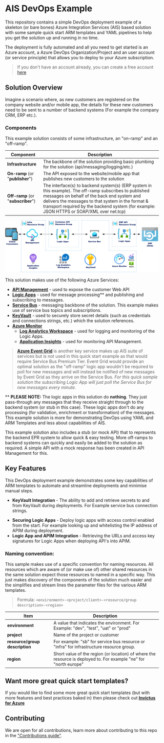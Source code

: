 # AIS DevOps Example
This repository contains a simple DevOps deployment example of a skeleton (or bare bones) Azure Integration Services (AIS) based solution with some sample quick start ARM templates and YAML pipelines to help you get the solution up and running in no time.

The deployment is fully automated and all you need to get started is an Azure account, a Azure DevOps Organization/Project and an user account (or service principle) that allows you to deploy to your Azure subscription.

> If you don't have an account already, you can create a free account [here](https://azure.microsoft.com/en-gb/free/)

## Solution Overview
Imagine a scenario where, as new customers are registered on the company website and/or mobile app, the details for these new customers need to be sent to a number of backend systems (For example the company CRM, ERP etc.). 

### Components
This example solution consists of some infrastructure, an "on-ramp" and an "off-ramp".

| Component | Description |
|-----------|-------------|
| **Infrastructure** | The backbone of the solution providing basic plumbing for the solution (api/messaging/logging/etc.) |
| **On-ramp** (or "**publisher**") | The API exposed to the website/mobile app that publishes new customers to the solution |
| **Off-ramp** (or "**subscriber**") | The interface(s) to backend system(s) (ERP system in this example). The off-ramp subscribes to published messages on behalf of the back end system and delivers the messages to that system in the format & transport required by the backend system  (for example: JSON HTTPS or SOAP/XML over net.tcp) |

![ais-templates](docs/images/overview.png)

This solution makes use of the following Azure Services:
* [**API Management**](https://docs.microsoft.com/en-us/azure/api-management/api-management-key-concepts) - used to expose the customer Web API
* [**Logic Apps**](https://docs.microsoft.com/en-us/azure/logic-apps/logic-apps-overview) - used for message processing** and publishing and subscribing to messages.
* [**Service Bus**](https://docs.microsoft.com/en-us/azure/service-bus-messaging/service-bus-messaging-overview) - messaging backbone of the solution. This example makes use of service bus topics and subscriptions.
* [**KeyVault**](https://docs.microsoft.com/en-us/azure/key-vault/key-vault-overview) - used to securely store secret details (such as credentials and connections strings, etc.) which the solution references.
* [**Azure Monitor**](https://docs.microsoft.com/en-us/azure/azure-monitor/overview)
    * [**Log Analytics Workspace**](https://docs.microsoft.com/en-us/azure/azure-monitor/log-query/log-query-overview) - used for logging and monitoring of the Logic Apps.
    * [**Application Insights**](https://docs.microsoft.com/en-us/azure/azure-monitor/app/app-insights-overview) - used for monitoring API Management.

> [**Azure Event Grid**](https://docs.microsoft.com/en-us/azure/event-grid/overview) is another key service makes up AIS suite of services but is not used in this quick start example as that would require Service Bus Premium Tier. Event Grid would provide an optimal solution as the "off-ramp" logic app wouldn't be required to poll for new messages and will instead be notified of new messages by Event Grid as they arrive on the Service Bus. _For this quick sample solution the subscribing Logic App will just poll the Service Bus for new messages every minute._

** **PLEASE NOTE:** The logic apps in this solution do **nothing**. They just pass-through any messages that they receive straight through to the backend system (or stub in this case). These logic apps don't do any processing (for validation, enrichment or transformation) of the messages. This example solution is more for demonstrating DevOps using YAML and ARM Templates and less about capabilities of AIS.

This example solution also includes a stub (or mock API) that to represents the backend EPR system to allow quick & easy testing. More off-ramps to backend systems can quickly and easily be added to the solution as required. A simple API with a mock response has been created in API Management for this.

## Key Features
This DevOps deployment example demonstrates some key capabilities of ARM templates to automate and streamline deployments and minimise manual steps.
* **KeyVault Integration** - The ability to add and retrieve secrets to and from KeyVault during deployments. For Example service bus connection strings.
<script src="https://gist.github.com/CarloGarcia/df09ef5caf26552b342dc26ad49b0de2.js"></script>
* **Securing Logic Apps** - Deploy logic apps with access control enabled from the start. For example looking up and whitelisting the IP address of APIM during deployment.
* **Logic App and APIM Integration** - Retrieving the URLs and access key signatures for Logic Apps when deploying API's into APIM.

### Naming convention:
This sample makes use of a specific convention for naming resources. All resources which are aware of (or make use of) other shared resources in the same solution expect those resources to named in a specific way. This just makes discovery of the components of the solution much easier and the simplifies and stream lines the parameter files for the various ARM templates.

> Formula: `<environment>-<project/client>-<resource/group description>-<region>`

| Item | Description |
|------|-------------|
| **environment** | A value that indicates the environment. For Example: "dev", "test", "uat" or "prod" |
| **project** | Name of the project or customer |
| **resource/group description** | For example: "sb" for service bus resource or "infra" for infrastructure resource group. |
| **region** | Short value of the region (or location) of where the resource is deployed to. For example "ne" for "north europe" |

## Want more great quick start templates?
If you would like to find some more great quick start templates (but with more features and best practices baked in) then please check out [**Invictus for Azure**](https://www.codit.eu/en/solutions/invictus-for-biztalk-and-azure-integration/)  

## Contributing
We are open for all contributions, learn more about contributing to this repo in the ["Contributions guide"](docs/CONTRIBUTING.md).
